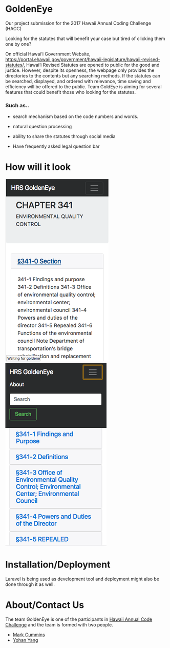 
# GoldenEye

Our project submission for the 2017 Hawaii Annual Coding Challenge (HACC)

Looking for the statutes that will benefit your case but tired of clicking them one by one?

On official Hawai’i Government Website, https://portal.ehawaii.gov/government/hawaii-legislature/hawaii-revised-statutes/, Hawai’i Revised Statutes are opened to public for the good and justice.
However, despite its openness, the webpage only provides the directories to the contents but any searching methods.
If the statutes can be searched, displayed, and ordered with relevance, time saving and efficiency will be offered to the public.
Team GoldEye is aiming for several features that could benefit those who looking for the statutes.

### Such as..

* search mechanism based on the code numbers and words.

* natural question processing

* ability to share the statutes through social media

* Have frequently asked legal question bar

# How will it look

<img class="ui huge image" src="/doc/screenshots/picture1.png">

<img class="ui huge image" src="/doc/screenshots/picture2.png">

# Installation/Deployment
Laravel is being used as development tool and deployment might also be done through it as well.

# About/Contact Us
The team GoldenEye is one of the participants in [Hawaii Annual Code Challenge](http://hacc.hawaii.gov/) and 
the team is formed with two people.

* [Mark Cummins](https://github.com/markrcummins)
* [Yohan Yang](https://github.com/yohanyang)

